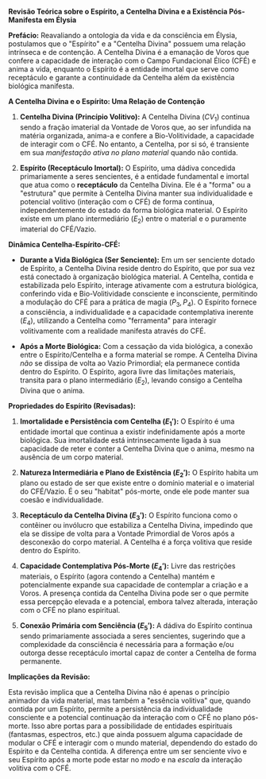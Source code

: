 **Revisão Teórica sobre o Espírito, a Centelha Divina e a Existência Pós-Manifesta em Élysia**

**Prefácio:** Reavaliando a ontologia da vida e da consciência em Élysia, postulamos que o "Espírito" e a "Centelha Divina" possuem uma relação intrínseca e de contenção. A Centelha Divina é a emanação de Voros que confere a capacidade de interação com o Campo Fundacional Élico (CFÉ) e anima a vida, enquanto o Espírito é a entidade imortal que serve como receptáculo e garante a continuidade da Centelha além da existência biológica manifesta.

**A Centelha Divina e o Espírito: Uma Relação de Contenção**

1.  **Centelha Divina (Princípio Volitivo):** A Centelha Divina ($CV_1$) continua sendo a fração imaterial da Vontade de Voros que, ao ser infundida na matéria organizada, anima-a e confere a Bio-Volitividade, a capacidade de interagir com o CFÉ. No entanto, a Centelha, por si só, é transiente em sua *manifestação ativa no plano material* quando não contida.

2.  **Espírito (Receptáculo Imortal):** O Espírito, uma dádiva concedida primariamente a seres sencientes, é a entidade fundamental e imortal que atua como o **receptáculo** da Centelha Divina. Ele é a "forma" ou a "estrutura" que permite à Centelha Divina manter sua individualidade e potencial volitivo (interação com o CFÉ) de forma contínua, independentemente do estado da forma biológica material. O Espírito existe em um plano intermediário ($E_2$) entre o material e o puramente imaterial do CFÉ/Vazio.

**Dinâmica Centelha-Espírito-CFÉ:**

* **Durante a Vida Biológica (Ser Senciente):** Em um ser senciente dotado de Espírito, a Centelha Divina reside dentro do Espírito, que por sua vez está conectado à organização biológica material. A Centelha, contida e estabilizada pelo Espírito, interage ativamente com a estrutura biológica, conferindo vida e Bio-Volitividade consciente e inconsciente, permitindo a modulação do CFÉ para a prática de magia ($P_3, P_4$). O Espírito fornece a consciência, a individualidade e a capacidade contemplativa inerente ($E_4$), utilizando a Centelha como "ferramenta" para interagir volitivamente com a realidade manifesta através do CFÉ.

* **Após a Morte Biológica:** Com a cessação da vida biológica, a conexão entre o Espírito/Centelha e a forma material se rompe. A Centelha Divina *não* se dissipa de volta ao Vazio Primordial; ela permanece contida dentro do Espírito. O Espírito, agora livre das limitações materiais, transita para o plano intermediário ($E_2$), levando consigo a Centelha Divina que o anima.

**Propriedades do Espírito (Revisadas):**

1.  **Imortalidade e Persistência com Centelha ($E_1'$):** O Espírito é uma entidade imortal que continua a existir indefinidamente após a morte biológica. Sua imortalidade está intrinsecamente ligada à sua capacidade de reter e conter a Centelha Divina que o anima, mesmo na ausência de um corpo material.

2.  **Natureza Intermediária e Plano de Existência ($E_2'$):** O Espírito habita um plano ou estado de ser que existe entre o domínio material e o imaterial do CFÉ/Vazio. É o seu "habitat" pós-morte, onde ele pode manter sua coesão e individualidade.

3.  **Receptáculo da Centelha Divina ($E_3'$):** O Espírito funciona como o contêiner ou invólucro que estabiliza a Centelha Divina, impedindo que ela se dissipe de volta para a Vontade Primordial de Voros após a desconexão do corpo material. A Centelha é a força volitiva que reside dentro do Espírito.

4.  **Capacidade Contemplativa Pós-Morte ($E_4'$):** Livre das restrições materiais, o Espírito (agora contendo a Centelha) mantém e potencialmente expande sua capacidade de contemplar a criação e a Voros. A presença contida da Centelha Divina pode ser o que permite essa percepção elevada e a potencial, embora talvez alterada, interação com o CFÉ no plano espiritual.

5.  **Conexão Primária com Senciência ($E_5'$):** A dádiva do Espírito continua sendo primariamente associada a seres sencientes, sugerindo que a complexidade da consciência é necessária para a formação e/ou outorga desse receptáculo imortal capaz de conter a Centelha de forma permanente.

**Implicações da Revisão:**

Esta revisão implica que a Centelha Divina não é apenas o princípio animador da vida material, mas também a "essência volitiva" que, quando contida por um Espírito, permite a persistência da individualidade consciente e a potencial continuação da interação com o CFÉ no plano pós-morte. Isso abre portas para a possibilidade de entidades espirituais (fantasmas, espectros, etc.) que ainda possuem alguma capacidade de modular o CFÉ e interagir com o mundo material, dependendo do estado do Espírito e da Centelha contida. A diferença entre um ser senciente vivo e seu Espírito após a morte pode estar no *modo* e na *escala* da interação volitiva com o CFÉ.